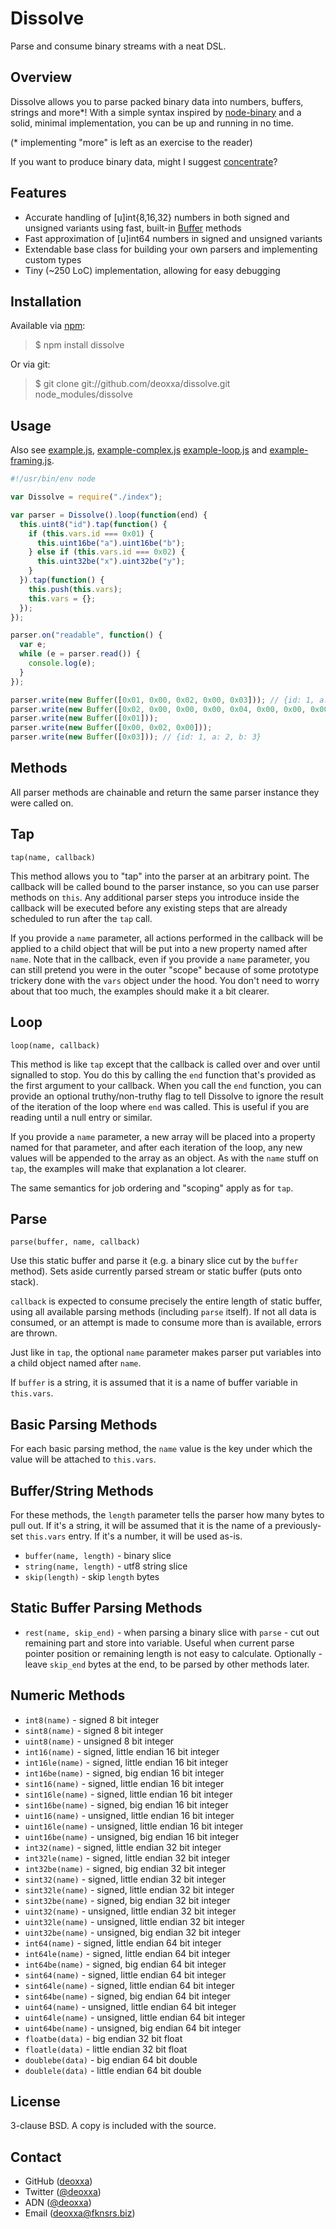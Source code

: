 Dissolve
========

Parse and consume binary streams with a neat DSL.

Overview
--------

Dissolve allows you to parse packed binary data into numbers, buffers, strings
and more*! With a simple syntax inspired by [node-binary](https://github.com/substack/node-binary)
and a solid, minimal implementation, you can be up and running in no time.

(* implementing "more" is left as an exercise to the reader)

If you want to produce binary data, might I suggest [concentrate](https://github.com/deoxxa/concentrate)?

Features
--------

* Accurate handling of [u]int{8,16,32} numbers in both signed and unsigned
  variants using fast, built-in [Buffer](http://nodejs.org/docs/latest/api/buffer.html)
  methods
* Fast approximation of [u]int64 numbers in signed and unsigned variants
* Extendable base class for building your own parsers and implementing
  custom types
* Tiny (~250 LoC) implementation, allowing for easy debugging

Installation
------------

Available via [npm](http://npmjs.org/):

> $ npm install dissolve

Or via git:

> $ git clone git://github.com/deoxxa/dissolve.git node_modules/dissolve

Usage
-----

Also see [example.js](https://github.com/deoxxa/dissolve/blob/master/example.js),
[example-complex.js](https://github.com/deoxxa/dissolve/blob/master/example-complex.js)
[example-loop.js](https://github.com/deoxxa/dissolve/blob/master/example-loop.js)
and [example-framing.js](https://github.com/deoxxa/dissolve/blob/master/example-framing.js).

```javascript
#!/usr/bin/env node

var Dissolve = require("./index");

var parser = Dissolve().loop(function(end) {
  this.uint8("id").tap(function() {
    if (this.vars.id === 0x01) {
      this.uint16be("a").uint16be("b");
    } else if (this.vars.id === 0x02) {
      this.uint32be("x").uint32be("y");
    }
  }).tap(function() {
    this.push(this.vars);
    this.vars = {};
  });
});

parser.on("readable", function() {
  var e;
  while (e = parser.read()) {
    console.log(e);
  }
});

parser.write(new Buffer([0x01, 0x00, 0x02, 0x00, 0x03])); // {id: 1, a: 2, b: 3}
parser.write(new Buffer([0x02, 0x00, 0x00, 0x00, 0x04, 0x00, 0x00, 0x00, 0x05])); // {id: 2, x: 4, y: 5}
parser.write(new Buffer([0x01]));
parser.write(new Buffer([0x00, 0x02, 0x00]));
parser.write(new Buffer([0x03])); // {id: 1, a: 2, b: 3}
```

Methods
-------

All parser methods are chainable and return the same parser instance they were
called on.

Tap
---

`tap(name, callback)`

This method allows you to "tap" into the parser at an arbitrary point. The
callback will be called bound to the parser instance, so you can use parser
methods on `this`. Any additional parser steps you introduce inside the callback
will be executed before any existing steps that are already scheduled to run
after the `tap` call.

If you provide a `name` parameter, all actions performed in the callback will be
applied to a child object that will be put into a new property named after
`name`. Note that in the callback, even if you provide a `name` parameter, you
can still pretend you were in the outer "scope" because of some prototype
trickery done with the `vars` object under the hood. You don't need to worry
about that too much, the examples should make it a bit clearer.

Loop
----

`loop(name, callback)`

This method is like `tap` except that the callback is called over and over until
signalled to stop. You do this by calling the `end` function that's provided as
the first argument to your callback. When you call the `end` function, you can
provide an optional truthy/non-truthy flag to tell Dissolve to ignore the result
of the iteration of the loop where `end` was called. This is useful if you are
reading until a null entry or similar.

If you provide a `name` parameter, a new array will be placed into a property
named for that parameter, and after each iteration of the loop, any new values
will be appended to the array as an object. As with the `name` stuff on `tap`,
the examples will make that explanation a lot clearer.

The same semantics for job ordering and "scoping" apply as for `tap`.

Parse
-----

`parse(buffer, name, callback)`

Use this static buffer and parse it (e.g. a binary slice cut by the `buffer` method).
Sets aside currently parsed stream or static buffer (puts onto stack).

`callback` is expected to consume precisely the entire length of static buffer,
using all available parsing methods (including `parse` itself).
If not all data is consumed, or an attempt is made to consume more
than is available, errors are thrown.

Just like in `tap`, the optional `name` parameter makes parser put variables
into a child object named after `name`.

If `buffer` is a string, it is assumed that it is a name of buffer variable in `this.vars`.


Basic Parsing Methods
---------------------

For each basic parsing method, the `name` value is the key under which the value
will be attached to `this.vars`.

Buffer/String Methods
---------------------

For these methods, the `length` parameter tells the parser how many bytes to
pull out. If it's a string, it will be assumed that it is the name of a
previously-set `this.vars` entry. If it's a number, it will be used as-is.

* `buffer(name, length)` - binary slice
* `string(name, length)` - utf8 string slice
* `skip(length)` - skip `length` bytes

Static Buffer Parsing Methods
----------------------

* `rest(name, skip_end)` - when parsing a binary slice with `parse` - cut out remaining part
and store into variable. Useful when current parse pointer position or remaining length is
not easy to calculate. Optionally - leave `skip_end` bytes at the end, to be parsed by other
methods later.

Numeric Methods
---------------

* `int8(name)` - signed 8 bit integer
* `sint8(name)` - signed 8 bit integer
* `uint8(name)` - unsigned 8 bit integer
* `int16(name)` - signed, little endian 16 bit integer
* `int16le(name)` - signed, little endian 16 bit integer
* `int16be(name)` - signed, big endian 16 bit integer
* `sint16(name)` - signed, little endian 16 bit integer
* `sint16le(name)` - signed, little endian 16 bit integer
* `sint16be(name)` - signed, big endian 16 bit integer
* `uint16(name)` - unsigned, little endian 16 bit integer
* `uint16le(name)` - unsigned, little endian 16 bit integer
* `uint16be(name)` - unsigned, big endian 16 bit integer
* `int32(name)` - signed, little endian 32 bit integer
* `int32le(name)` - signed, little endian 32 bit integer
* `int32be(name)` - signed, big endian 32 bit integer
* `sint32(name)` - signed, little endian 32 bit integer
* `sint32le(name)` - signed, little endian 32 bit integer
* `sint32be(name)` - signed, big endian 32 bit integer
* `uint32(name)` - unsigned, little endian 32 bit integer
* `uint32le(name)` - unsigned, little endian 32 bit integer
* `uint32be(name)` - unsigned, big endian 32 bit integer
* `int64(name)` - signed, little endian 64 bit integer
* `int64le(name)` - signed, little endian 64 bit integer
* `int64be(name)` - signed, big endian 64 bit integer
* `sint64(name)` - signed, little endian 64 bit integer
* `sint64le(name)` - signed, little endian 64 bit integer
* `sint64be(name)` - signed, big endian 64 bit integer
* `uint64(name)` - unsigned, little endian 64 bit integer
* `uint64le(name)` - unsigned, little endian 64 bit integer
* `uint64be(name)` - unsigned, big endian 64 bit integer
* `floatbe(data)` - big endian 32 bit float
* `floatle(data)` - little endian 32 bit float
* `doublebe(data)` - big endian 64 bit double
* `doublele(data)` - little endian 64 bit double

License
-------

3-clause BSD. A copy is included with the source.

Contact
-------

* GitHub ([deoxxa](http://github.com/deoxxa))
* Twitter ([@deoxxa](http://twitter.com/deoxxa))
* ADN ([@deoxxa](https://alpha.app.net/deoxxa))
* Email ([deoxxa@fknsrs.biz](mailto:deoxxa@fknsrs.biz))
